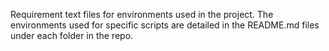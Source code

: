 Requirement text files for environments used in the project. The environments used for specific scripts are detailed in the README.md files under each folder in the repo.
